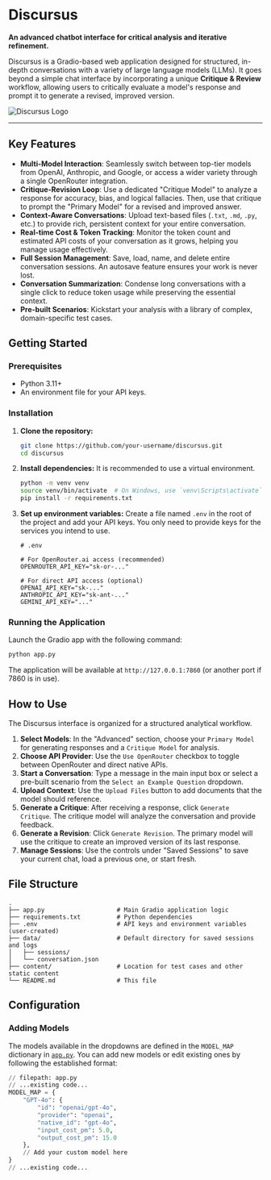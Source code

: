 # Discursus

**An advanced chatbot interface for critical analysis and iterative refinement.**

Discursus is a Gradio-based web application designed for structured, in-depth conversations with a variety of large language models (LLMs). It goes beyond a simple chat interface by incorporating a unique **Critique & Review** workflow, allowing users to critically evaluate a model's response and prompt it to generate a revised, improved version.

![Discursus Logo](Discursus_logo_med_23Sep25.png)

---

## Key Features

*   **Multi-Model Interaction**: Seamlessly switch between top-tier models from OpenAI, Anthropic, and Google, or access a wider variety through a single OpenRouter integration.
*   **Critique-Revision Loop**: Use a dedicated "Critique Model" to analyze a response for accuracy, bias, and logical fallacies. Then, use that critique to prompt the "Primary Model" for a revised and improved answer.
*   **Context-Aware Conversations**: Upload text-based files (`.txt`, `.md`, `.py`, etc.) to provide rich, persistent context for your entire conversation.
*   **Real-time Cost & Token Tracking**: Monitor the token count and estimated API costs of your conversation as it grows, helping you manage usage effectively.
*   **Full Session Management**: Save, load, name, and delete entire conversation sessions. An autosave feature ensures your work is never lost.
*   **Conversation Summarization**: Condense long conversations with a single click to reduce token usage while preserving the essential context.
*   **Pre-built Scenarios**: Kickstart your analysis with a library of complex, domain-specific test cases.

## Getting Started

### Prerequisites

*   Python 3.11+
*   An environment file for your API keys.

### Installation

1.  **Clone the repository:**
    ```bash
    git clone https://github.com/your-username/discursus.git
    cd discursus
    ```

2.  **Install dependencies:**
    It is recommended to use a virtual environment.
    ```bash
    python -m venv venv
    source venv/bin/activate  # On Windows, use `venv\Scripts\activate`
    pip install -r requirements.txt
    ```

3.  **Set up environment variables:**
    Create a file named `.env` in the root of the project and add your API keys. You only need to provide keys for the services you intend to use.

    ```env
    # .env

    # For OpenRouter.ai access (recommended)
    OPENROUTER_API_KEY="sk-or-..."

    # For direct API access (optional)
    OPENAI_API_KEY="sk-..."
    ANTHROPIC_API_KEY="sk-ant-..."
    GEMINI_API_KEY="..."
    ```

### Running the Application

Launch the Gradio app with the following command:

```bash
python app.py
```

The application will be available at `http://127.0.0.1:7860` (or another port if 7860 is in use).

## How to Use

The Discursus interface is organized for a structured analytical workflow.

1.  **Select Models**: In the "Advanced" section, choose your `Primary Model` for generating responses and a `Critique Model` for analysis.
2.  **Choose API Provider**: Use the `Use OpenRouter` checkbox to toggle between OpenRouter and direct native APIs.
3.  **Start a Conversation**: Type a message in the main input box or select a pre-built scenario from the `Select an Example Question` dropdown.
4.  **Upload Context**: Use the `Upload Files` button to add documents that the model should reference.
5.  **Generate a Critique**: After receiving a response, click `Generate Critique`. The critique model will analyze the conversation and provide feedback.
6.  **Generate a Revision**: Click `Generate Revision`. The primary model will use the critique to create an improved version of its last response.
7.  **Manage Sessions**: Use the controls under "Saved Sessions" to save your current chat, load a previous one, or start fresh.

## File Structure

```
.
├── app.py                    # Main Gradio application logic
├── requirements.txt          # Python dependencies
├── .env                      # API keys and environment variables (user-created)
├── data/                     # Default directory for saved sessions and logs
│   ├── sessions/
│   └── conversation.json
├── content/                  # Location for test cases and other static content
└── README.md                 # This file
```

## Configuration

### Adding Models

The models available in the dropdowns are defined in the `MODEL_MAP` dictionary in [`app.py`](app.py). You can add new models or edit existing ones by following the established format:

````python
// filepath: app.py
// ...existing code...
MODEL_MAP = {
    "GPT-4o": {
        "id": "openai/gpt-4o",
        "provider": "openai",
        "native_id": "gpt-4o",
        "input_cost_pm": 5.0,
        "output_cost_pm": 15.0
    },
    // Add your custom model here
}
// ...existing code...
````